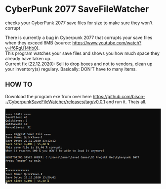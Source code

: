 # CyberPunk 2077 SaveFileWatcher
checks your CyberPunk 2077 save files for size to make sure they won't corrupt


There is currently a bug in Cyberpunk 2077 that corrupts your save files when they exceed 8MB (source: https://www.youtube.com/watch?v=If6RgU14hb0).  
This program watches your save files and shows you how much space they already have taken up.  
Current fix (22.12.2020): Sell to drop boxes and not to vendors, clean up your inventory(s) regulary. Basically: DON'T have to many items.

## HOW TO

Download the program exe from over here https://github.com/bison--/CyberpunkSaveFileWatcher/releases/tag/v0.0.1 and run it. Thats all.


![CyberPunk fave file watcher in acrion](CyberpunkWatcherInAction.png)
